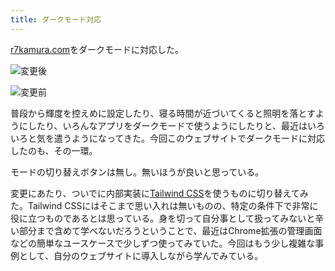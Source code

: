 ```yaml
---
title: ダークモード対応
---
```

[r7kamura.com](https://r7kamura.com/)をダークモードに対応した。

![](https://lh3.googleusercontent.com/docs/ADP-6oHL5WCuaYl25N5C0gLL4ThCEwhci66RdlFv5aJDSRv5aPtwNi03_swztH88wwSxS8IbrUhUzNF7HpDT2n5-A_AEzGC5vdUT9wpWDvbMpBqYCf3q1jGor2C0V_o1me_z8uA7TPZZ8ZZb390ytxCbLVqQ7Vr1sQXKW-ewOOphG5egWBHTb_3QNoGOUAoypYQYxcEhP92C2DoaLIVC8Fyal0fqdBDDBsb1WKENPfRvAjmQ9cFwzZY-D_-QefyshzEU2hHEchXP6UlbM_8hasNc0obWZEK0QazXCWvv5CkiSvwQpmsiB67cK2SPnuf901CgWKDAL9qpxzstESxFVlTEmFGC9OyFmpUJCfTFgoa-pleMYHWai_l3tTx79a3dMe_U5VUCn512a9jz9q16lAizzrPPiVbO0Fm5kvgF5dvIKcFkq78509dn6f6h1bLa1LUNLV5x9qJfGcPZJuDHEA-VEVeklzaIwaI23uzzze5Q8-yANQbg6UVeI8C3UfKwxxBAzYZw22RxYHrfxWQjJLIOfDLrtq2JdYJsLDyiSwJMc3WQ7ot5f0m4qHykEyDLFiTsVp-0ZGIpsB4pR8Dyg5irRcyEY4nxqU2ZYhtIpLesUFAlKDF0d3Rz76rVvFX0FibdPQscy2J4ksAH-q_lo3v3uyPna8F8OgKmwuGdK1T9qwrD0555Jr--2-uKdxgdgHJ-ayequvwjnpPde-q6qb3ctW2TlR4DCnM2DSNfz7TypiSQr5bMeP3SfzTMwCFH1zBh0nC6wFVdrt5992gc2EdBquYj0xvHO0kfOsW8Dl6w54XmFU-bTgYxaWPWDIZcVw2m7T-FdHo7D1dyyY0IJT6Xe3s-lY0HYjogURkaRRDzrL-UZt_kKLlzQPmUedfFgl9WmQlfBYjxHcObXmgf68nlTxNDtvk8cb2izjiFLCr4ywpFqrjOyyIo5e1e1K2c1ZtjFo-GwTCz5jKMkKygG_9zho7yAuEWE79Q3l5CotVEnb06mo7ZeAg28gT2rBhtjVdFfS3k12DaKk_bcONh-cbxlXokczYil0OuHqKMHbtFBzXmCGPv8uoC5zfy6KCy-34K3lX5jjYLasVqnoO6m2G08KgKC3mmW5mil5xSFTSvsMiST8StFFX6d_QeoZZ0t_lpPQoJzKMCKuPg5pvJAJqlUTDjT43AH9un32Py-6ujo9OLzOaOaWx9KoJTYMMT9lZC2fdZfxom94VGmNVJKRBUTenLzrOiw5mFQ_OztvE4ttaLN1Bn "変更後")

![](https://lh3.googleusercontent.com/docs/ADP-6oHWliBVsgY_IiV6HLgcPeXy7PD38L7dz4vmFwRT_JvXNS0tOO0qkAr568HM_nutOQF9DVQe7AZnMn1Gh-u5ttT5JlQSlT3YIkqnDWt35IvXAm0CUTIHAqs-uNs23xDIuQFHnii2urwvFltjlKU5ZOTSmwjzq0727fWEibdp9n8CNHt2GmH49ruvJe53lZMwCVLSTPbwbsQ-0uSNOw9MHZM5synl6v3OZKUE_B5_Nhd6qfGwwL-2zx0URBv9Qd71GCd7RFZ8G6l7R7flevi7PqALC6jCbILMiZSgca_h3mF_3EAAS1bc6R0ZDmPA0JY9FXF7J7cDcNOVKFyaH3HZcDE5TS5Kv1_yewLqI6GV8e28ReGJ-VjlqsYQuS6KbpYBfOIzFF6qw_3a_Vz7F811rcOfuO9SXFsE_lxvgLr1EVqGvFaIxzwkoLdpmhuDvg7RtDLb_DhfJR7s94St12AnXpu-fIIAMsxeuz4NhHW7XCJeas-HpmpA9mDNHPsVoLMpotea2LNlp4TZlMfBXzM3qzYdiv_LdwzRqoBxQBfgdnucU3irpg0PSQ9I4ua09EZXpsmODZv4-YeUMy-hdB4dAXq2PFkj6jjVekIY8HEq50USp6Aart8ICKy1_tIOpDJiXvxtxVAaQISe0dyrzbLJbIoHHfRP2V5HBfFuQkuvKzdYkrNuvDnBYbm1OQZujHe8XLUySUr0pUBh4HzRb09YVyw6jsmJYVXgzqn_L2rUb177MSA65pwMrDsEzt6aKwKcTJnCZpuDrr8uqT5aJa2u155aolJ6oNuTww8FjKfEIzlD6VVdjqEEYhiZ-obry9KK9XPZoG9hZLueQy2X9vEqx5Rah6jV2lwQlwO5HE2YEQwl0kY9kwtlEwN9InBL3wAFFYXKV4ETIzm4DefnLm62iEvS3dpho2L3pZyzw8xwvnyGCF1qtKm3RokGHdlUtR6bt4Mugy5LxUdEH8gt_A4wacddqHbRibtj61g3SzBM3J70uvD2e92z6SfCkHQvDSystVK7LVoKOBuQLNxmeyCOSyagJlKkKhVmuJTBnA3IS5tjh-vUa2nTD86nVxSsrZwBY4ySPDkBInUXGD6IimZZAxh_gCSwezDOWuxRzCBvPjH1PRWCoECL1EMjKenJwbY7WlZJYsH2cPJ9Spcyw_DyO_e37DSQnkptlI3p6mOklv3rY-I7mfeQrpTXRvDJ5XFEPCZ_i7c-OXXWJxkLLAbruVJQ7Ylnvi74CB4RfwX9Cl_rZVH0 "変更前")

普段から輝度を控えめに設定したり、寝る時間が近づいてくると照明を落とすようにしたり、いろんなアプリをダークモードで使うようにしたりと、最近はいろいろと気を遣うようになってきた。今回このウェブサイトでダークモードに対応したのも、その一環。

モードの切り替えボタンは無し。無いほうが良いと思っている。

変更にあたり、ついでに内部実装に[Tailwind CSS](https://tailwindcss.com/)を使うものに切り替えてみた。Tailwind CSSにはそこまで思い入れは無いものの、特定の条件下で非常に役に立つものであるとは思っている。身を切って自分事として扱ってみないと辛い部分まで含めて学べないだろうということで、最近はChrome拡張の管理画面などの簡単なユースケースで少しずつ使ってみていた。今回はもう少し複雑な事例として、自分のウェブサイトに導入しながら学んでみている。
